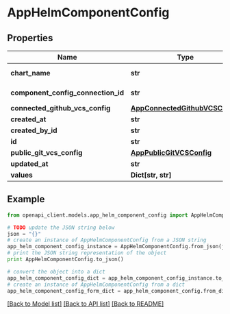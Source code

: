 # AppHelmComponentConfig


## Properties

Name | Type | Description | Notes
------------ | ------------- | ------------- | -------------
**chart_name** | **str** | Helm specific configurations | [optional] 
**component_config_connection_id** | **str** | parent reference | [optional] 
**connected_github_vcs_config** | [**AppConnectedGithubVCSConfig**](AppConnectedGithubVCSConfig.md) |  | [optional] 
**created_at** | **str** |  | [optional] 
**created_by_id** | **str** |  | [optional] 
**id** | **str** |  | [optional] 
**public_git_vcs_config** | [**AppPublicGitVCSConfig**](AppPublicGitVCSConfig.md) |  | [optional] 
**updated_at** | **str** |  | [optional] 
**values** | **Dict[str, str]** |  | [optional] 

## Example

```python
from openapi_client.models.app_helm_component_config import AppHelmComponentConfig

# TODO update the JSON string below
json = "{}"
# create an instance of AppHelmComponentConfig from a JSON string
app_helm_component_config_instance = AppHelmComponentConfig.from_json(json)
# print the JSON string representation of the object
print AppHelmComponentConfig.to_json()

# convert the object into a dict
app_helm_component_config_dict = app_helm_component_config_instance.to_dict()
# create an instance of AppHelmComponentConfig from a dict
app_helm_component_config_form_dict = app_helm_component_config.from_dict(app_helm_component_config_dict)
```
[[Back to Model list]](../README.md#documentation-for-models) [[Back to API list]](../README.md#documentation-for-api-endpoints) [[Back to README]](../README.md)



